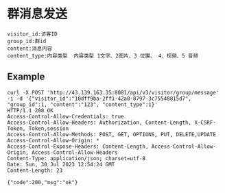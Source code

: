 # 群消息发送

    visitor_id:访客ID
    group_id:群id
    content:消息内容
    content_type:内容类型  内容类型 1文字、2图片、3 位置、 4、视频、5 音频


## Example

    curl -X POST 'http://43.139.163.35:8081/api/v3/visitor/group/message'    -i -d '{"visitor_id":"10dff9ba-2ff1-42a0-8797-3c75548815d7", "group_id":1, "content":"123", "content_type":1}'
    HTTP/1.1 200 OK
    Access-Control-Allow-Credentials: true
    Access-Control-Allow-Headers: Authorization, Content-Length, X-CSRF-Token, Token,session
    Access-Control-Allow-Methods: POST, GET, OPTIONS, PUT, DELETE,UPDATE
    Access-Control-Allow-Origin: *
    Access-Control-Expose-Headers: Content-Length, Access-Control-Allow-Origin, Access-Control-Allow-Headers
    Content-Type: application/json; charset=utf-8
    Date: Sun, 30 Jul 2023 12:54:24 GMT
    Content-Length: 23

    {"code":200,"msg":"ok"}